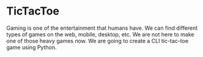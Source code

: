 # TicTacToe
Gaming is one of the entertainment that humans have. We can find different types of games on the web, mobile, desktop, etc. We are not here to make one of those heavy games now. We are going to create a CLI tic-tac-toe game using Python.
